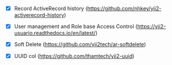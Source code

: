 
- [X] Record ActiveRecord history (https://github.com/nhkey/yii2-activerecord-history)
- [X] User management and Role base Access Control (https://yii2-usuario.readthedocs.io/en/latest/)
- [X] Soft Delete (https://github.com/yii2tech/ar-softdelete)
- [X] UUID col (https://github.com/thamtech/yii2-uuid)

